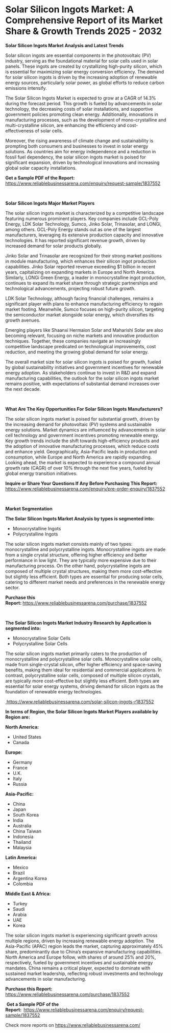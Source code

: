 <p><h1>Solar Silicon Ingots Market: A Comprehensive Report of its Market Share & Growth Trends 2025 - 2032</h1></p><p><strong>Solar Silicon Ingots Market Analysis and Latest Trends</strong></p>
<p><p>Solar silicon ingots are essential components in the photovoltaic (PV) industry, serving as the foundational material for solar cells used in solar panels. These ingots are created by crystallizing high-purity silicon, which is essential for maximizing solar energy conversion efficiency. The demand for solar silicon ingots is driven by the increasing adoption of renewable energy sources, particularly solar power, as global efforts to reduce carbon emissions intensify.</p><p>The Solar Silicon Ingots Market is expected to grow at a CAGR of 14.3% during the forecast period. This growth is fueled by advancements in solar technology, the decreasing costs of solar installations, and supportive government policies promoting clean energy. Additionally, innovations in manufacturing processes, such as the development of mono-crystalline and multi-crystalline silicon, are enhancing the efficiency and cost-effectiveness of solar cells.</p><p>Moreover, the rising awareness of climate change and sustainability is prompting both consumers and businesses to invest in solar energy solutions. As countries aim for energy independence and a reduction in fossil fuel dependency, the solar silicon ingots market is poised for significant expansion, driven by technological innovations and increasing global solar capacity installations.</p></p>
<p><strong>Get a Sample PDF of the Report:&nbsp;</strong> <a href="https://www.reliablebusinessarena.com/enquiry/request-sample/1837552?utm_campaign=3346&utm_medium=2&utm_source=Github&utm_content=ia&utm_term=03042025&utm_id=solar-silicon-ingots">https://www.reliablebusinessarena.com/enquiry/request-sample/1837552</a></p>
<p>&nbsp;</p>
<p><strong>Solar Silicon Ingots Major Market Players</strong></p>
<p><p>The solar silicon ingots market is characterized by a competitive landscape featuring numerous prominent players. Key companies include GCL-Poly Energy, LDK Solar Technology, Sumco, Jinko Solar, Trinasolar, and LONGi, among others. GCL-Poly Energy stands out as one of the largest manufacturers, leveraging its extensive production capacity and innovative technologies. It has reported significant revenue growth, driven by increased demand for solar products globally.</p><p>Jinko Solar and Trinasolar are recognized for their strong market positions in module manufacturing, which enhances their silicon ingot production capabilities. Jinko Solar reported revenue exceeding $1 billion in recent years, capitalizing on expanding markets in Europe and North America. Similarly, LONGi Green Energy, a leader in monocrystalline ingot production, continues to expand its market share through strategic partnerships and technological advancements, projecting robust future growth.</p><p>LDK Solar Technology, although facing financial challenges, remains a significant player with plans to enhance manufacturing efficiency to regain market footing. Meanwhile, Sumco focuses on high-purity silicon, targeting the semiconductor market alongside solar energy, which diversifies its growth avenues.</p><p>Emerging players like Shaanxi Hermaion Solar and Maharishi Solar are also becoming relevant, focusing on niche markets and innovative production techniques. Together, these companies navigate an increasingly competitive landscape predicated on technological improvements, cost reduction, and meeting the growing global demand for solar energy.</p><p>The overall market size for solar silicon ingots is poised for growth, fueled by global sustainability initiatives and government incentives for renewable energy adoption. As stakeholders continue to invest in R&D and expand manufacturing capabilities, the outlook for the solar silicon ingots market remains positive, with expectations of substantial demand increases over the next decade.</p></p>
<p>&nbsp;</p>
<p><strong>What Are The Key Opportunities For Solar Silicon Ingots Manufacturers?</strong></p>
<p><p>The solar silicon ingots market is poised for substantial growth, driven by the increasing demand for photovoltaic (PV) systems and sustainable energy solutions. Market dynamics are influenced by advancements in solar cell technology and government incentives promoting renewable energy. Key growth trends include the shift towards high-efficiency products and the adoption of innovative manufacturing processes, which reduce costs and enhance yield. Geographically, Asia-Pacific leads in production and consumption, while Europe and North America are rapidly expanding. Looking ahead, the market is expected to experience a compound annual growth rate (CAGR) of over 10% through the next five years, fueled by global energy transition initiatives.</p></p>
<p><strong>Inquire or Share Your Questions If Any Before Purchasing This Report:</strong> <a href="https://www.reliablebusinessarena.com/enquiry/pre-order-enquiry/1837552?utm_campaign=3346&utm_medium=2&utm_source=Github&utm_content=ia&utm_term=03042025&utm_id=solar-silicon-ingots">https://www.reliablebusinessarena.com/enquiry/pre-order-enquiry/1837552</a></p>
<p>&nbsp;</p>
<p><strong>Market Segmentation</strong></p>
<p><strong>The Solar Silicon Ingots Market Analysis by types is segmented into:</strong></p>
<p><ul><li>Monocrystalline Ingots</li><li>Polycrystalline Ingots</li></ul></p>
<p><p>The solar silicon ingots market consists mainly of two types: monocrystalline and polycrystalline ingots. Monocrystalline ingots are made from a single crystal structure, offering higher efficiency and better performance in low light. They are typically more expensive due to their manufacturing process. On the other hand, polycrystalline ingots are composed of multiple crystal structures, making them more cost-effective but slightly less efficient. Both types are essential for producing solar cells, catering to different market needs and preferences in the renewable energy sector.</p></p>
<p><strong>Purchase this Report:&nbsp;</strong><a href="https://www.reliablebusinessarena.com/purchase/1837552?utm_campaign=3346&utm_medium=2&utm_source=Github&utm_content=ia&utm_term=03042025&utm_id=solar-silicon-ingots">https://www.reliablebusinessarena.com/purchase/1837552</a></p>
<p>&nbsp;</p>
<p><strong>The Solar Silicon Ingots Market Industry Research by Application is segmented into:</strong></p>
<p><ul><li>Monocrystalline Solar Cells</li><li>Polycrystalline Solar Cells</li></ul></p>
<p><p>The solar silicon ingots market primarily caters to the production of monocrystalline and polycrystalline solar cells. Monocrystalline solar cells, made from single-crystal silicon, offer higher efficiency and space-saving benefits, making them ideal for residential and commercial applications. In contrast, polycrystalline solar cells, composed of multiple silicon crystals, are typically more cost-effective but slightly less efficient. Both types are essential for solar energy systems, driving demand for silicon ingots as the foundation of renewable energy technologies.</p></p>
<p><a href="https://www.reliablebusinessarena.com/solar-silicon-ingots-r1837552?utm_campaign=3346&utm_medium=2&utm_source=Github&utm_content=ia&utm_term=03042025&utm_id=solar-silicon-ingots">&nbsp;https://www.reliablebusinessarena.com/solar-silicon-ingots-r1837552</a></p>
<p><strong>In terms of Region, the Solar Silicon Ingots Market Players available by Region are:</strong></p>
<p>
    <p> <strong> North America: </strong>
        <ul>
            <li>United States</li>
            <li>Canada</li>
        </ul>
        </p> 
    <p> <strong> Europe: </strong>
        <ul>
            <li>Germany</li>
            <li>France</li>
            <li>U.K.</li>
            <li>Italy</li>
            <li>Russia</li>
        </ul>
        </p> 
    <p> <strong> Asia-Pacific: </strong>
        <ul>
            <li>China</li>
            <li>Japan</li>
            <li>South Korea</li>
            <li>India</li>
            <li>Australia</li>
            <li>China Taiwan</li>
            <li>Indonesia</li>
            <li>Thailand</li>
            <li>Malaysia</li>
        </ul>
        </p> 
    <p> <strong> Latin America: </strong>
        <ul>
            <li>Mexico</li>
            <li>Brazil</li>
            <li>Argentina Korea</li>
            <li>Colombia</li>
        </ul>
        </p> 
    <p> <strong> Middle East & Africa: </strong>
        <ul>
            <li>Turkey</li>
            <li>Saudi</li>
            <li>Arabia</li>
            <li>UAE</li>
            <li>Korea</li>
        </ul>
    </p>
    </p>
<p><p>The solar silicon ingots market is experiencing significant growth across multiple regions, driven by increasing renewable energy adoption. The Asia-Pacific (APAC) region leads the market, capturing approximately 45% share, predominantly due to China’s expansive manufacturing capabilities. North America and Europe follow, with shares of around 25% and 20%, respectively, fueled by government incentives and sustainable energy mandates. China remains a critical player, expected to dominate with sustained market leadership, reflecting robust investments and technology advancements in solar manufacturing.</p></p>
<p><strong>Purchase this Report: </strong><a href="https://www.reliablebusinessarena.com/purchase/1837552?utm_campaign=3346&utm_medium=2&utm_source=Github&utm_content=ia&utm_term=03042025&utm_id=solar-silicon-ingots">https://www.reliablebusinessarena.com/purchase/1837552</a></p>
<p>&nbsp;<strong>Get a Sample PDF of the Report:&nbsp;&nbsp;</strong><a href="https://www.reliablebusinessarena.com/enquiry/request-sample/1837552?utm_campaign=3346&utm_medium=2&utm_source=Github&utm_content=ia&utm_term=03042025&utm_id=solar-silicon-ingots">https://www.reliablebusinessarena.com/enquiry/request-sample/1837552</a></p>
<p><strong></strong></p>
<p>Check more reports on <a href="https://www.reliablebusinessarena.com/?utm_campaign=3346&utm_medium=2&utm_source=Github&utm_content=ia&utm_term=03042025&utm_id=solar-silicon-ingots">https://www.reliablebusinessarena.com/</a></p>